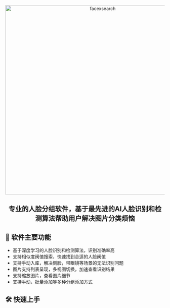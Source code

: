 <div align="center">

<picture>
  <img alt="facexsearch" src="https://www.facexsearch.com/logo2-raw.PNG" width="600">
</picture>


## 专业的人脸分组软件，基于最先进的AI人脸识别和检测算法帮助用户解决图片分类烦恼

</div>

## 📖 软件主要功能
- 基于深度学习的人脸识别和检测算法，识别准确率高
- 支持相似度阀值搜索，快速找到合适的人脸阀值
- 支持手动入库，解决侧脸，带眼镜等场景的无法识别问题
- 图片支持列表呈现，多视图切换，加速查看识别结果
- 支持缩放图片，查看图片细节
- 支持手动，批量添加等多种分组添加方式

## 🛠️ 快速上手
